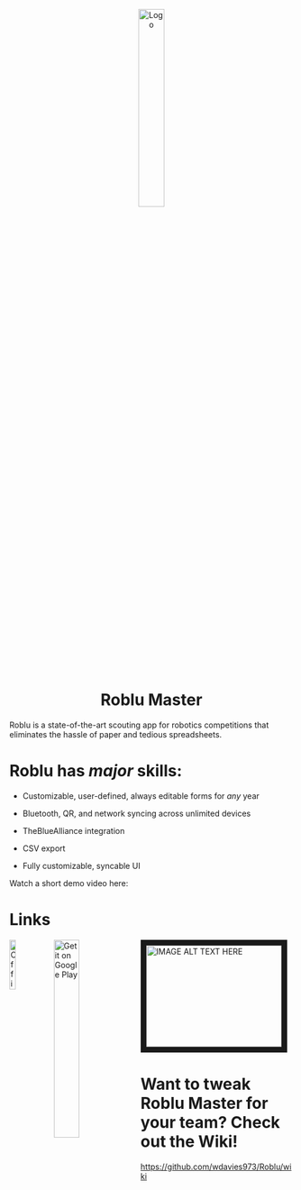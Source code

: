<p align="center">
    <img alt="Logo" src="https://static1.squarespace.com/static/5981ec5ad482e95a76a4aaab/598754d6db29d60e9d347125/5987a4fde3df285a35d0eacd/1502061822285/slauncher.png?format=500w" width="30%" />
</p>
<h1 align="center">
    Roblu Master
</h1>  
Roblu is a state-of-the-art scouting app for robotics competitions that eliminates the hassle of paper and tedious spreadsheets.

# Roblu has _major_ skills:  

* Customizable, user-defined, always editable forms for _any_ year  

* Bluetooth, QR, and network syncing across unlimited devices  

* TheBlueAlliance integration  

* CSV export  

* Fully customizable, syncable UI  

Watch a short demo video here: 
<h1 align="left">
    Links
</h1>

<p>
            <a href="https://www.roblu.net/">
         <img alt="Official site" src="https://static1.squarespace.com/static/5981ec5ad482e95a76a4aaab/598754d6db29d60e9d347125/5987a4fde3df285a35d0eacd/1502061822285/slauncher.png?format=500w" width="15%" align="left" />
    <a href="https://play.google.com/store/apps/details?id=com.cpjd.roblumaster">
         <img alt="Get it on Google Play" src="https://play.google.com/intl/en_us/badges/images/generic/en_badge_web_generic.png" width="30%" align="left" />
    </a>
    <a href="http://www.youtube.com/watch?feature=player_embedded&v=9j6ysvJJyQg
" target="_blank"><img src="http://img.youtube.com/vi/9j6ysvJJyQg/0.jpg" 
alt="IMAGE ALT TEXT HERE" width="240" height="180" border="10" /></a>

  </a>
</p>

# Want to tweak Roblu Master for your team? Check out the Wiki!
https://github.com/wdavies973/Roblu/wiki
